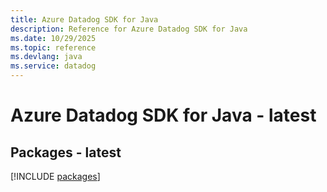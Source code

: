 ```yaml
---
title: Azure Datadog SDK for Java
description: Reference for Azure Datadog SDK for Java
ms.date: 10/29/2025
ms.topic: reference
ms.devlang: java
ms.service: datadog
---
```

# Azure Datadog SDK for Java - latest
## Packages - latest
[!INCLUDE [packages](datadog-index.md)]